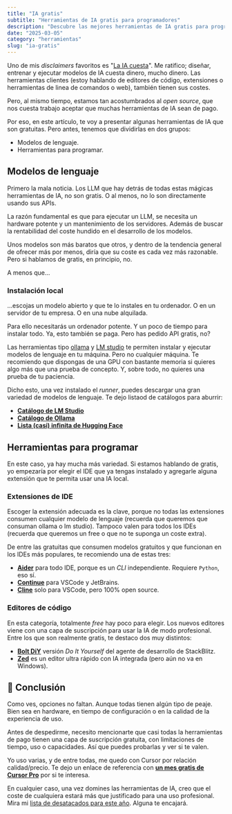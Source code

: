 ```yaml
---
title: "IA gratis"
subtitle: "Herramientas de IA gratis para programadores"
description: "Descubre las mejores herramientas de IA gratis para programadores. Desde modelos de lenguaje hasta editores de código, te mostramos las mejores opciones."
date: "2025-03-05"
category: "herramientas"
slug: "ia-gratis"
---
```


Uno de mis _disclaimers_ favoritos es "[La IA cuesta](https://youtube.com/shorts/X2rAy_aZdR0?feature=share)". Me ratifico; diseñar, entrenar y ejecutar modelos de IA cuesta dinero, mucho dinero. Las herramientas clientes (estoy hablando de editores de código, extensiones o herramientas de linea de comandos o web), también tienen sus costes.

Pero, al mismo tiempo, estamos tan acostumbrados al _open source_, que nos cuesta trabajo aceptar que muchas herramientas de IA sean de pago.

Por eso, en este artículo, te voy a presentar algunas herramientas de IA que son gratuitas. Pero antes, tenemos que dividirlas en dos grupos:

- Modelos de lenguaje.
- Herramientas para programar.

## Modelos de lenguaje

Primero la mala noticia. Los LLM que hay detrás de todas estas mágicas herramientas de IA, no son gratis. O al menos, no lo son directamente usando sus APIs.

La razón fundamental es que para ejecutar un LLM, se necesita un hardware potente y un mantenimiento de los servidores. Además de buscar la rentabilidad del coste hundido en el desarrollo de los modelos.

Unos modelos son más baratos que otros, y dentro de la tendencia general de ofrecer más por menos, diría que su coste es cada vez más razonable. Pero si hablamos de gratis, en principio, no.

A menos que...

### Instalación local

...escojas un modelo abierto y que te lo instales en tu ordenador. O en un servidor de tu empresa. O en una nube alquilada.

Para ello necesitarás un ordenador potente. Y un poco de tiempo para instalar todo. Ya, esto también se paga. Pero has pedido API gratis, no?

Las herramientas tipo [ollama](https://ollama.com/) y [LM studio](https://lmstudio.ai/) te permiten instalar y ejecutar modelos de lenguaje en tu máquina. Pero no cualquier máquina. Te recomiendo que dispongas de una GPU con bastante memoria si quieres algo más que una prueba de concepto. Y, sobre todo, no quieres una prueba de tu paciencia.

Dicho esto, una vez instalado el _runner_, puedes descargar una gran variedad de modelos de lenguaje. Te dejo listaod de catálogos para aburrir:


- [**Catálogo de LM Studio**](https://lmstudio.ai/models)
- [**Catálogo de Ollama**](https://ollama.com/search?c=tools)
- [**Lista (casi) infinita de Hugging Face**](https://huggingface.co/models)


## Herramientas para programar

En este caso, ya hay mucha más variedad. Si estamos hablando de gratis, yo empezaría por elegir el IDE que ya tengas instalado y agregarle alguna extensión que te permita usar una IA local.

### Extensiones de IDE

Escoger la extensión adecuada es la clave, porque no todas las extensiones consumen cualquier modelo de lenguaje (recuerda que queremos que consuman ollama o lm studio). Tampoco valen para todos los IDEs (recuerda que queremos un free o que no te suponga un coste extra). 

De entre las gratuitas que consumen modelos gratuitos y que funcionan en los IDEs más populares, te recomiendo una de estas tres:

- [**Aider**](https://www.aider.chat/) para todo IDE, porque es un _CLI_ independiente. Requiere `Python`, eso sí.
- [**Continue**](https://www.continue.dev/) para VSCode y JetBrains.
- [**Cline**](https://cline.bot/) solo para VSCode, pero 100% open source.

### Editores de código

En esta categoría, totalmente _free_ hay poco para elegir. Los nuevos editores viene con una capa de suscripción para usar la IA de modo profesional. Entre los que son realmente gratis, te destaco dos muy distintos:

- [**Bolt DiY**](https://stackblitz-labs.github.io/bolt.diy/) versión _Do It Yourself_ del agente de desarrollo de StackBlitz.
- [**Zed**](https://zed.dev/) es un editor ultra rápido con IA integrada (pero aún no va en Windows).

## 🌿 Conclusión

Como ves, opciones no faltan. Aunque todas tienen algún tipo de peaje. Bien sea en hardware, en tiempo de configuración o en la calidad de la experiencia de uso.

Antes de despedirme, necesito mencionarte que casi todas la herramientas de pago tienen una capa de suscripción gratuita, con limitaciones de tiempo, uso o capacidades. Así que puedes probarlas y ver si te valen.

Yo uso varias, y de entre todas, me quedo con Cursor por relación calidad/precio. Te dejo un enlace de referencia con [**un mes gratis de Cursor Pro**](https://www.cursor.com/refer-a-friend?code=O0BFUQ51535604) por si te interesa.

En cualquier caso, una vez domines las herramientas de IA, creo que el coste de cualquiera estará más que justificado para una uso profesional. Mira mi [lista de desatacados para este año](https://aicode.academy/blog/es/el-top-5-del-25/). Alguna te encajará.






































